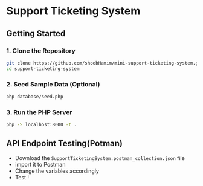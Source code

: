# Support Ticketing System

## Getting Started

### 1. Clone the Repository
```bash
git clone https://github.com/shoebHamim/mini-support-ticketing-system.git
cd support-ticketing-system
```


### 2. Seed Sample Data (Optional)
```bash
php database/seed.php
```

### 3. Run the PHP Server
```bash
php -S localhost:8000 -t .
```

## API Endpoint Testing(Potman)
- Download the `SupportTicketingSystem.postman_collection.json` file
- import it to Postman
- Change the variables accordingly 
- Test !

